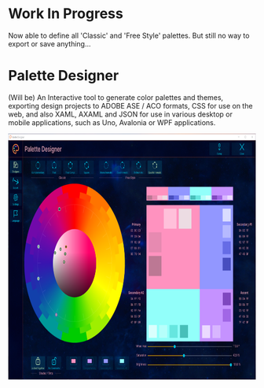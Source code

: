 # Work In Progress

Now able to define all 'Classic' and 'Free Style' palettes.
But still no way to export or save anything...

# Palette Designer

(Will be) An Interactive tool to generate color palettes and themes, exporting design projects to 
ADOBE ASE / ACO formats, CSS for use on the web, 
and also XAML, AXAML and JSON for use in various desktop or mobile applications, such as Uno, Avalonia or WPF applications.

<p align="left"><img src="Screenshots/Screenshot 2025-07-24.png" height="500"/>